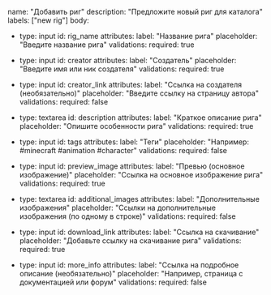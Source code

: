 name: "Добавить риг"
description: "Предложите новый риг для каталога"
labels: ["new rig"]
body:
  - type: input
    id: rig_name
    attributes:
      label: "Название рига"
      placeholder: "Введите название рига"
    validations:
      required: true

  - type: input
    id: creator
    attributes:
      label: "Создатель"
      placeholder: "Введите имя или ник создателя"
    validations:
      required: true

  - type: input
    id: creator_link
    attributes:
      label: "Ссылка на создателя (необязательно)"
      placeholder: "Введите ссылку на страницу автора"
    validations:
      required: false

  - type: textarea
    id: description
    attributes:
      label: "Краткое описание рига"
      placeholder: "Опишите особенности рига"
    validations:
      required: true

  - type: input
    id: tags
    attributes:
      label: "Теги"
      placeholder: "Например: #minecraft #animation #character"
    validations:
      required: false

  - type: input
    id: preview_image
    attributes:
      label: "Превью (основное изображение)"
      placeholder: "Ссылка на основное изображение рига"
    validations:
      required: true

  - type: textarea
    id: additional_images
    attributes:
      label: "Дополнительные изображения"
      placeholder: "Ссылки на дополнительные изображения (по одному в строке)"
    validations:
      required: false

  - type: input
    id: download_link
    attributes:
      label: "Ссылка на скачивание"
      placeholder: "Добавьте ссылку на скачивание рига"
    validations:
      required: true

  - type: input
    id: more_info
    attributes:
      label: "Ссылка на подробное описание (необязательно)"
      placeholder: "Например, страница с документацией или форум"
    validations:
      required: false
